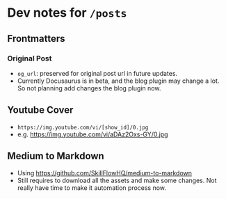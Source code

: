 # Dev notes for `/posts`

## Frontmatters

### Original Post

- `og_url`: preserved for original post url in future updates.
- Currently Docusaurus is in beta, and the blog plugin may change a lot. So not planning add changes the blog plugin now.

## Youtube Cover

- `https://img.youtube.com/vi/[show_id]/0.jpg`
- e.g. https://img.youtube.com/vi/aDAz2Oxs-GY/0.jpg

## Medium to Markdown

- Using https://github.com/SkillFlowHQ/medium-to-markdown
- Still requires to download all the assets and make some changes. Not really have time to make it automation process now.